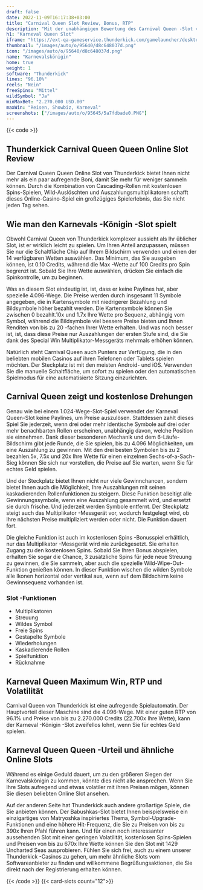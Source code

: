 ```yaml
---
draft: false
date: 2022-11-09T16:17:38+03:00
title: "Carnival Queen Slot Review, Bonus, RTP"
description: "Mit der unabhängigen Bewertung des Carnival Queen -Slot von Thunderkick können Sie kostenlos oder echtes Geld spielen und hier einen Bonus erhalten!"
h1: "Karneval Queen Slot"
iframe: "https://ext-qa-gameservice.thunderkick.com/gamelauncher/desktopLauncher/external-lobby?gameId=tk-s1-g21&container=container&operatorId=2"
thumbnail: "/images/auto/o/95640/d8c648037d.png"
icon: "/images/auto/o/95640/d8c648037d.png"
name: "Karnevalskönigin"
home: true
weight: 1
software: "Thunderkick"
lines: "96.10%"
reels: "Nein"
freeSpins: "Mittel"
wildSymbol: "Ja"
minMaxBet: "2.270.000 USD.00"
maxWin: "Reisen, Showbiz, Karneval"
screenshots: ["/images/auto/o/95645/5a7fdbade0.PNG"]
---
```


{{< code >}}<h2>Thunderkick Carnival Queen Queen Online Slot Review</h2><p>Der Carnival Queen Queen Online Slot von Thunderkick bietet Ihnen nicht mehr als ein paar aufregende Boni, damit Sie mehr für weniger sammeln können. Durch die Kombination von Cascading-Rollen mit kostenlosen Spins-Spielen, Wild-Auslöschten und Auszahlungsmultiplikatoren schafft dieses Online-Casino-Spiel ein großzügiges Spielerlebnis, das Sie nicht jeden Tag sehen.</p><h2>Wie man den Karnevals -Königin -Slot spielt</h2><p>Obwohl Carnival Queen von Thunderkick komplexer aussieht als Ihr üblicher Slot, ist er wirklich leicht zu spielen. Um Ihren Anteil anzupassen, müssen Sie nur die Schaltfläche Chip auf Ihrem Bildschirm verwenden und einen der 14 verfügbaren Wetten auswählen. Das Minimum, das Sie ausgeben können, ist 0.10 Credits, während die Max -Wette auf 100 Credits pro Spin begrenzt ist. Sobald Sie Ihre Wette auswählen, drücken Sie einfach die Spinkontrolle, um zu beginnen.</p><p>Was an diesem Slot eindeutig ist, ist, dass er keine Paylines hat, aber spezielle 4.096-Wege. Die Preise werden durch insgesamt 11 Symbole angegeben, die in Kartensymbole mit niedrigerer Bezahlung und Bildsymbole höher bezahlt werden. Die Kartensymbole können Sie zwischen 0 bezahlt.10x und 1.7x Ihre Wette pro Sequenz, abhängig vom Symbol, während die Bildsymbole viel bessere Preise bieten und Ihnen Renditen von bis zu 20 -fachen Ihrer Wette erhalten. Und was noch besser ist, ist, dass diese Preise nur Auszahlungen der ersten Stufe sind, die Sie dank des Special Win Multiplikator-Messgeräts mehrmals erhöhen können.</p><p>Natürlich steht Carnival Queen auch Punters zur Verfügung, die in den beliebten mobilen Casinos auf ihren Telefonen oder Tablets spielen möchten. Der Steckplatz ist mit den meisten Android- und iOS. Verwenden Sie die manuelle Schaltfläche, um sofort zu spielen oder den automatischen Spielmodus für eine automatisierte Sitzung einzurichten.</p><h2>Carnival Queen zeigt und kostenlose Drehungen</h2><p>Genau wie bei einem 1.024-Wege-Slot-Spiel verwendet der Karneval Queen-Slot keine Paylines, um Preise auszulösen. Stattdessen zahlt dieses Spiel Sie jederzeit, wenn drei oder mehr identische Symbole auf drei oder mehr benachbarten Rollen erscheinen, unabhängig davon, welche Position sie einnehmen. Dank dieser besonderen Mechanik und dem 6-Läufe-Bildschirm gibt jede Runde, die Sie spielen, bis zu 4.096 Möglichkeiten, um eine Auszahlung zu gewinnen. Mit den drei besten Symbolen bis zu 2 bezahlen.5x, 7.5x und 20x Ihre Wette für einen einzelnen Sechs-of-a-Sach-Sieg können Sie sich nur vorstellen, die Preise auf Sie warten, wenn Sie für echtes Geld spielen.</p><p>Und der Steckplatz bietet Ihnen nicht nur viele Gewinnchancen, sondern bietet Ihnen auch die Möglichkeit, Ihre Auszahlungen mit seinen kaskadierenden Rollenfunktionen zu steigern. Diese Funktion beseitigt alle Gewinnungssymbole, wenn eine Auszahlung gesammelt wird, und ersetzt sie durch frische. Und jederzeit werden Symbole entfernt. Der Steckplatz steigt auch das Multiplikator -Messgerät vor, wodurch festgelegt wird, ob Ihre nächsten Preise multipliziert werden oder nicht. Die Funktion dauert fort.</p><p>Die gleiche Funktion ist auch im kostenlosen Spins -Bonusspiel erhältlich, nur das Multiplikator -Messgerät wird nie zurückgesetzt. Sie erhalten Zugang zu den kostenlosen Spins. Sobald Sie Ihren Bonus abspielen, erhalten Sie sogar die Chance, 3 zusätzliche Spins für jede neue Streuung zu gewinnen, die Sie sammeln, aber auch die spezielle Wild-Wipe-Out-Funktion genießen können. In dieser Funktion wischen die wilden Symbole alle Ikonen horizontal oder vertikal aus, wenn auf dem Bildschirm keine Gewinnsequenz vorhanden ist.</p><h3>
Slot -Funktionen</h3><ul>
<li></span>
Multiplikatoren</li>
<li></span>
Streuung</li>
<li></span>
Wildes Symbol</li>
<li></span>
Freie Spins</li>
<li></span>
Gestapelte Symbole</li>
<li></span>
Wiederholungen</li>
<li></span>
Kaskadierende Rollen</li>
<li></span>
Spielfunktion</li>
<li></span>
Rücknahme</li></ul><h2>Karneval Queen Maximum Win, RTP und Volatilität</h2><p>Carnival Queen von Thunderkick ist eine aufregende Spielautomatin. Der Hauptvorteil dieser Maschine sind die 4.096-Wege. Mit einer guten RTP von 96.1% und Preise von bis zu 2.270.000 Credits (22.700x Ihre Wette), kann der Karneval -Königin -Slot zweifellos lohnt, wenn Sie für echtes Geld spielen.</p><h2>Karneval Queen Queen -Urteil und ähnliche Online Slots</h2><p>Während es einige Geduld dauert, um zu den größeren Siegen der Karnevalskönigin zu kommen, könnte dies nicht alle ansprechen. Wenn Sie Ihre Slots aufregend und etwas volatiler mit ihren Preisen mögen, können Sie diesen beliebten Online Slot ansehen.</p><p>Auf der anderen Seite hat Thunderkick auch andere großartige Spiele, die Sie anbieten können. Der Babushkas-Slot bietet Ihnen beispielsweise ein einzigartiges von Matryoshka inspiriertes Thema, Symbol-Upgrade-Funktionen und eine höhere Hit-Frequenz, die Sie zu Preisen von bis zu 390x Ihren Pfahl führen kann. Und für einen noch interessanter aussehenden Slot mit einer geringen Volatilität, kostenlosen Spins-Spielen und Preisen von bis zu 670x Ihre Wette können Sie den Slot mit 1429 Uncharted Seas ausprobieren. Fühlen Sie sich frei, auch zu einem unserer Thunderkick -Casinos zu gehen, um mehr ähnliche Slots vom Softwareanbieter zu finden und willkommene Begrüßungsaktionen, die Sie direkt nach der Registrierung erhalten können.</p>{{< /code >}}
{{< card-slots count="12">}}
